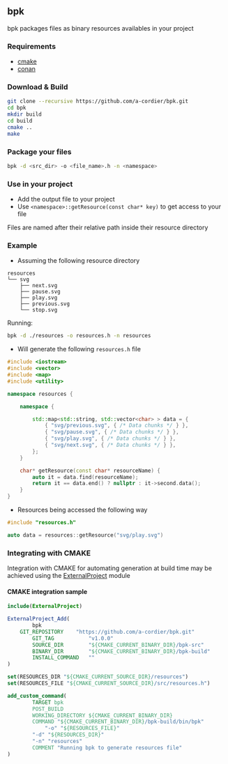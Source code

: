 ## bpk

bpk packages files as binary resources availables in your project

### Requirements

  - [cmake](https://cmake.org/install/)
  - [conan](https://docs.conan.io/en/latest/installation.html)

### Download & Build

```sh
git clone --recursive https://github.com/a-cordier/bpk.git
cd bpk
mkdir build
cd build
cmake ..
make
```

### Package your files

```sh
bpk -d <src_dir> -o <file_name>.h -n <namespace>
```

### Use in your project

  - Add the output file to your project
  - Use `<namespace>::getResource(const char* key)` to get access to your file

Files are named after their relative path inside their resource directory

### Example

  - Assuming the following resource directory

```
resources
└── svg
    ├── next.svg
    ├── pause.svg
    ├── play.svg
    ├── previous.svg
    └── stop.svg
```

Running:

```sh
bpk -d ./resources -o resources.h -n resources
```

  - Will generate the following `resources.h` file

```cpp
#include <iostream>
#include <vector>
#include <map>
#include <utility>

namespace resources {

	namespace {

		std::map<std::string, std::vector<char> > data = {
			{ "svg/previous.svg", { /* Data chunks */ } },
			{ "svg/pause.svg", { /* Data chunks */ } },
			{ "svg/play.svg", { /* Data chunks */ } },
			{ "svg/next.svg", { /* Data chunks */ } },
		};
	}

	char* getResource(const char* resourceName) {
		auto it = data.find(resourceName);
		return it == data.end() ? nullptr : it->second.data();
	}
}
```

  - Resources being accessed the following way

```cpp
#include "resources.h"

auto data = resources::getResource("svg/play.svg")
```

### Integrating with CMAKE

Integration with CMAKE for automating generation at build time may be achieved using the 
[ExternalProject](https://cmake.org/cmake/help/latest/module/ExternalProject.html) module

#### CMAKE integration sample

```cmake
include(ExternalProject)

ExternalProject_Add(
        bpk
	GIT_REPOSITORY    "https://github.com/a-cordier/bpk.git"
        GIT_TAG           "v1.0.0"
        SOURCE_DIR        "${CMAKE_CURRENT_BINARY_DIR}/bpk-src"
        BINARY_DIR        "${CMAKE_CURRENT_BINARY_DIR}/bpk-build"
        INSTALL_COMMAND   ""
)

set(RESOURCES_DIR "${CMAKE_CURRENT_SOURCE_DIR}/resources")
set(RESOURCES_FILE "${CMAKE_CURRENT_SOURCE_DIR}/src/resources.h")

add_custom_command(
        TARGET bpk
        POST_BUILD
        WORKING_DIRECTORY ${CMAKE_CURRENT_BINARY_DIR}
        COMMAND "${CMAKE_CURRENT_BINARY_DIR}/bpk-build/bin/bpk" 
	        "-o" "${RESOURCES_FILE}" 
		"-d" "${RESOURCES_DIR}" 
		"-n" "resources"
        COMMENT "Running bpk to generate resources file"
)

```
